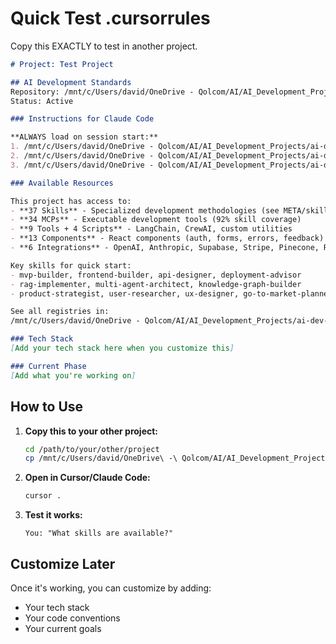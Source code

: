 # Quick Test .cursorrules

Copy this EXACTLY to test in another project.

```markdown
# Project: Test Project

## AI Development Standards
Repository: /mnt/c/Users/david/OneDrive - Qolcom/AI/AI_Development_Projects/ai-dev-standards/
Status: Active

### Instructions for Claude Code

**ALWAYS load on session start:**
1. /mnt/c/Users/david/OneDrive - Qolcom/AI/AI_Development_Projects/ai-dev-standards/META/PROJECT-CONTEXT.md
2. /mnt/c/Users/david/OneDrive - Qolcom/AI/AI_Development_Projects/ai-dev-standards/META/HOW-TO-USE.md
3. /mnt/c/Users/david/OneDrive - Qolcom/AI/AI_Development_Projects/ai-dev-standards/META/DECISION-FRAMEWORK.md

### Available Resources

This project has access to:
- **37 Skills** - Specialized development methodologies (see META/skill-registry.json)
- **34 MCPs** - Executable development tools (92% skill coverage)
- **9 Tools + 4 Scripts** - LangChain, CrewAI, custom utilities
- **13 Components** - React components (auth, forms, errors, feedback)
- **6 Integrations** - OpenAI, Anthropic, Supabase, Stripe, Pinecone, Resend

Key skills for quick start:
- mvp-builder, frontend-builder, api-designer, deployment-advisor
- rag-implementer, multi-agent-architect, knowledge-graph-builder
- product-strategist, user-researcher, ux-designer, go-to-market-planner

See all registries in:
/mnt/c/Users/david/OneDrive - Qolcom/AI/AI_Development_Projects/ai-dev-standards/META/

### Tech Stack
[Add your tech stack here when you customize this]

### Current Phase
[Add what you're working on]
```

## How to Use

1. **Copy this to your other project:**
   ```bash
   cd /path/to/your/other/project
   cp /mnt/c/Users/david/OneDrive\ -\ Qolcom/AI/AI_Development_Projects/ai-dev-standards/TEMPLATES/cursorrules-quick-test.md .cursorrules
   ```

2. **Open in Cursor/Claude Code:**
   ```bash
   cursor .
   ```

3. **Test it works:**
   ```
   You: "What skills are available?"
   ```

## Customize Later

Once it's working, you can customize by adding:
- Your tech stack
- Your code conventions
- Your current goals
